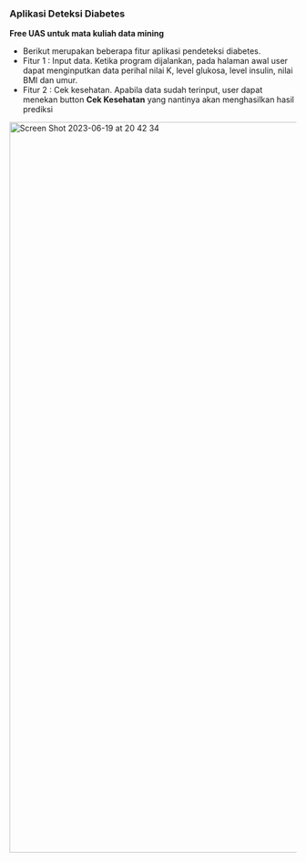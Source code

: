<h3>Aplikasi Deteksi Diabetes</h3>

<b>Free UAS untuk mata kuliah data mining</b>

- Berikut merupakan beberapa fitur aplikasi pendeteksi diabetes.
- Fitur 1 : Input data. Ketika program dijalankan, pada halaman awal user dapat menginputkan data perihal nilai K, level glukosa, level insulin, nilai BMI dan umur.
- Fitur 2 : Cek kesehatan. Apabila data sudah terinput, user dapat menekan button <b>Cek Kesehatan</b> yang nantinya akan menghasilkan hasil prediksi

<img width="1280" alt="Screen Shot 2023-06-19 at 20 42 34" src="https://github.com/FidelaAzzahra/aplikasi_deteksi_diabetes/assets/114632917/7e579f35-9316-4643-af51-c94890ce8353">
